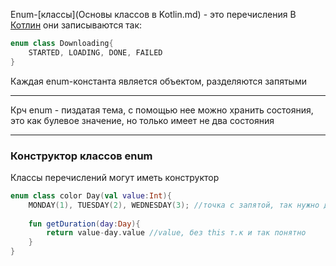 
Enum-[классы](Основы классов в Kotlin.md) - это перечисления
В [Котлин](Котлин.md) они записываются так:
```kotlin
enum class Downloading{
	STARTED, LOADING, DONE, FAILED
}
```

Каждая enum-константа является объектом, разделяются запятыми

---
Крч enum - пиздатая тема, с помощью нее можно хранить состояния, это как булевое значение, но только имеет не два состояния

---
### Конструктор классов enum

Классы перечислений могут иметь конструктор 
```kotlin
enum class color Day(val value:Int){
	MONDAY(1), TUESDAY(2), WEDNESDAY(3); //точка с запятой, так нужно делать, чтоб компилятор понл, что дальше идут уже методы
	
	fun getDuration(day:Day){
		return value-day.value //value, без this т.к и так понятно
	}
}
```